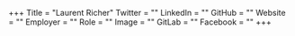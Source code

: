 +++
Title = "Laurent Richer"
Twitter = ""
LinkedIn = ""
GitHub = ""
Website = ""
Employer = ""
Role = ""
Image = ""
GitLab = ""
Facebook = ""
+++
